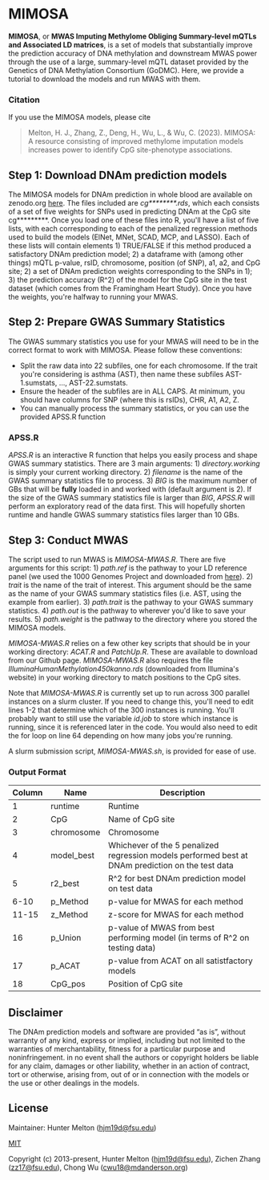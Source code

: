 # MIMOSA

__MIMOSA__, or __MWAS Imputing Methylome Obliging Summary-level mQTLs and Associated LD matrices__, is a set of models that substantially improve the prediction accuracy of DNA methylation and downstream MWAS power through the use of a large, summary-level mQTL dataset provided by the Genetics of DNA Methylation Consortium (GoDMC).  Here, we provide a tutorial to download the models and run MWAS with them.  

### Citation

If you use the MIMOSA models, please cite

> Melton, H. J., Zhang, Z., Deng, H., Wu, L., & Wu, C. (2023). MIMOSA: A resource consisting of improved methylome imputation
models increases power to identify CpG site-phenotype associations. 

## Step 1: Download DNAm prediction models

The MIMOSA models for DNAm prediction in whole blood are available on zenodo.org [here](https://zenodo.org/record/8400313).  The files included are _cg********.rds_, which each consists of a set of five weights for SNPs used in predicting DNAm at the CpG site cg*********.  Once you load one of these files into R, you'll have a list of five lists, with each corresponding to each of the penalized regression methods used to build the models (ElNet, MNet, SCAD, MCP, and LASSO).  Each of these lists will contain elements 1) TRUE/FALSE if this method produced a satisfactory DNAm prediction model; 2) a dataframe with (among other things) mQTL p-value, rsID, chromosome, position (of SNP), a1, a2, and CpG site; 2) a set of DNAm prediction weights corresponding to the SNPs in 1); 3) the prediction accuracy (R^2) of the model for the CpG site in the test dataset (which comes from the Framingham Heart Study).  Once you have the weights, you're halfway to running your MWAS.

## Step 2: Prepare GWAS Summary Statistics

The GWAS summary statistics you use for your MWAS will need to be in the correct format to work with MIMOSA.  Please follow these conventions:

* Split the raw data into 22 subfiles, one for each chromosome.  If the trait you're considering is asthma (AST), then name these subfiles AST-1.sumstats, ..., AST-22.sumstats.
* Ensure the header of the subfiles are in ALL CAPS.  At minimum, you should have columns for SNP (where this is rsIDs), CHR, A1, A2, Z.
* You can manually process the summary statistics, or you can use the provided APSS.R function

### APSS.R

_APSS.R_ is an interactive R function that helps you easily process and shape GWAS summary statistics.  There are 3 main arguments: 1) _directory.working_ is simply your current working directory. 2) _filename_ is the name of the GWAS summary statistics file to process. 3) _BIG_ is the maximum number of GBs that will be __fully__ loaded in and worked with (default argument is 2).  If the size of the GWAS summary statistics file is larger than _BIG_, _APSS.R_ will perform an exploratory read of the data first.  This will hopefully shorten runtime and handle GWAS summary statistics files larger than 10 GBs.


## Step 3: Conduct MWAS

The script used to run MWAS is _MIMOSA-MWAS.R_.  There are five arguments for this script: 1) _path.ref_ is the pathway to your LD reference panel (we used the 1000 Genomes Project and downloaded from [here](https://www.internationalgenome.org/data)).  2) _trait_ is the name of the trait of interest.  This argument should be the same as the name of your GWAS summary statistics files (i.e. AST, using the example from earlier).  3) _path.trait_ is the pathway to your GWAS summary statistics.  4) _path.out_ is the pathway to wherever you'd like to save your results.  5) _path.weight_ is the pathway to the directory where you stored the MIMOSA models.

_MIMOSA-MWAS.R_ relies on a few other key scripts that should be in your working directory: _ACAT.R_ and _PatchUp.R_.  These are available to download from our Github page.  _MIMOSA-MWAS.R_ also requires the file _IlluminaHumanMethylation450kanno.rds_ (downloaded from Illumina's website) in your working directory to match positions to the CpG sites.

Note that _MIMOSA-MWAS.R_ is currently set up to run across 300 parallel instances on a slurm cluster.  If you need to change this, you'll need to edit lines 1-2 that determine which of the 300 instances is running.  You'll probably want to still use the variable _id.job_ to store which instance is running, since it is referenced later in the code.  You would also need to edit the for loop on line 64 depending on how many jobs you're running.

A slurm submission script, _MIMOSA-MWAS.sh_, is provided for ease of use.

### Output Format

| Column | Name | Description |
| --- | --- | --- |
| 1 | runtime | Runtime |
| 2 | CpG | Name of CpG site |
| 3 | chromosome | Chromosome |
| 4 | model_best | Whichever of the 5 penalized regression models performed best at DNAm prediction on the test data |
| 5 | r2_best | R^2 for best DNAm prediction model on test data |
| 6-10 | p_Method | p-value for MWAS for each method |
| 11-15 | z_Method | z-score for MWAS for each method |
| 16 | p_Union | p-value of MWAS from best performing model (in terms of R^2 on testing data) |
| 17 | p_ACAT | p-value from ACAT on all satistfactory models |
| 18 | CpG_pos | Position of CpG site |

## Disclaimer

The DNAm prediction models and software are provided “as is”, without warranty of any kind, express or implied, including but not limited to the warranties of merchantability, fitness for a particular purpose and noninfringement. in no event shall the authors or copyright holders be liable for any claim, damages or other liability, whether in an action of contract, tort or otherwise, arising from, out of or in connection with the models or the use or other dealings in the models.

## License

Maintainer: Hunter Melton (hjm19d@fsu.edu)

[MIT](http://opensource.org/licenses/MIT)

Copyright (c) 2013-present, Hunter Melton (hjm19d@fsu.edu), Zichen Zhang (zz17@fsu.edu), Chong Wu (cwu18@mdanderson.org)
